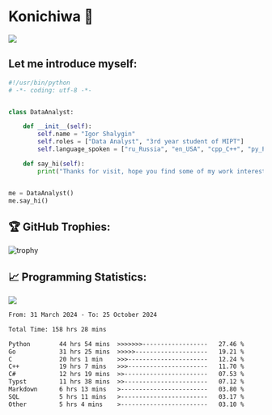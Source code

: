 # Konichiwa 👋
![](https://komarev.com/ghpvc/?username=IgorFandre&color=brightgreen)

## Let me introduce myself:
```py
#!/usr/bin/python
# -*- coding: utf-8 -*-


class DataAnalyst:

    def __init__(self):
        self.name = "Igor Shalygin"
        self.roles = ["Data Analyst", "3rd year student of MIPT"]
        self.language_spoken = ["ru_Russia", "en_USA", "cpp_C++", "py_Python", "go_Golang"]

    def say_hi(self):
        print("Thanks for visit, hope you find some of my work interesting.")


me = DataAnalyst()
me.say_hi()
```

## 🏆 GitHub Trophies:
![trophy](https://github-profile-trophy.vercel.app/?username=IgorFandre&title=MultiLanguage,Repositories,Commits,Experience,PullRequest,Reviews)

## 📈 Programming Statistics:

![](https://github-profile-summary-cards.vercel.app/api/cards/profile-details?username=IgorFandre&theme=solarized_dark)

<!--START_SECTION:waka-->

```txt
From: 31 March 2024 - To: 25 October 2024

Total Time: 158 hrs 28 mins

Python        44 hrs 54 mins  >>>>>>>------------------   27.46 %
Go            31 hrs 25 mins  >>>>>--------------------   19.21 %
C             20 hrs 1 min    >>>----------------------   12.24 %
C++           19 hrs 7 mins   >>>----------------------   11.70 %
C#            12 hrs 19 mins  >>-----------------------   07.53 %
Typst         11 hrs 38 mins  >>-----------------------   07.12 %
Markdown      6 hrs 13 mins   >------------------------   03.80 %
SQL           5 hrs 11 mins   >------------------------   03.17 %
Other         5 hrs 4 mins    >------------------------   03.10 %
```

<!--END_SECTION:waka-->
